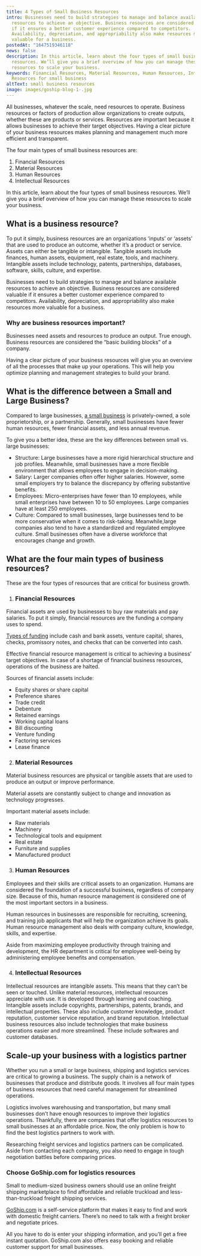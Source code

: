 ```yaml
---
title: 4 Types of Small Business Resources
intro: Businesses need to build strategies to manage and balance available
  resources to achieve an objective. Business resources are considered valuable
  if it ensures a better customer experience compared to competitors.
  Availability, depreciation, and appropriability also make resources more
  valuable for a business.
postedAt: "1647519346118"
news: false
description: In this article, learn about the four types of small business
  resources. We’ll give you a brief overview of how you can manage these
  resources to scale your business.
keywords: Financial Resources, Material Resources, Human Resources, Intellectual
  Resources for small business
altText: small business resources
image: images/goship-blog-1-.jpg
---
```

All businesses, whatever the scale, need resources to operate. Business resources or factors of production allow organizations to create outputs, whether these are products or services. Resources are important because it allows businesses to achieve their target objectives. Having a clear picture of your business resources makes planning and management much more efficient and transparent.

The four main types of small business resources are:

1. Financial Resources
2. Material Resources
3. Human Resources
4. Intellectual Resources

In this article, learn about the four types of small business resources. We’ll give you a brief overview of how you can manage these resources to scale your business.

## What is a business resource?

To put it simply, business resources are an organizations ‘inputs’ or ‘assets’ that are used to produce an outcome, whether it’s a product or service. Assets can either be tangible or intangible. Tangible assets include finances, human assets, equipment, real estate, tools, and machinery. Intangible assets include technology, patents, partnerships, databases, software, skills, culture, and expertise.

Businesses need to build strategies to manage and balance available resources to achieve an objective. Business resources are considered valuable if it ensures a better customer experience compared to competitors. Availability, depreciation, and appropriability also make resources more valuable for a business.

### Why are business resources important?

Businesses need assets and resources to produce an output. True enough. Business resources are considered the “basic building blocks” of a company.

Having a clear picture of your business resources will give you an overview of all the processes that make up your operations. This will help you optimize planning and management strategies to build your brand.

## What is the difference between a Small and Large Business?

Compared to large businesses, [a small business](https://asq.org/quality-resources/small-business) is privately-owned, a sole proprietorship, or a partnership. Generally, small businesses have fewer human resources, fewer financial assets, and less annual revenue.

To give you a better idea, these are the key differences between small vs. large businesses:

* Structure: Large businesses have a more rigid hierarchical structure and job profiles. Meanwhile, small businesses have a more flexible environment that allows employees to engage in decision-making.
* Salary: Larger companies often offer higher salaries. However, some small employers try to balance the discrepancy by offering substantive benefits.
* Employees: Micro-enterprises have fewer than 10 employees, while small enterprises have between 10 to 50 employees. Large companies have at least 250 employees.
* Culture: Compared to small businesses, large businesses tend to be more conservative when it comes to risk-taking. Meanwhile,large companies also tend to have a standardized and regulated employee culture. Small businesses often have a diverse workforce that encourages change and growth.

## What are the four main types of business resources?

These are the four types of resources that are critical for business growth.

1. ### Financial Resources

Financial assets are used by businesses to buy raw materials and pay salaries. To put it simply, financial resources are the funding a company uses to spend.

[Types of funding](https://www.marketing91.com/four-types-of-business-resources/) include cash and bank assets, venture capital, shares, checks, promissory notes, and checks that can be converted into cash.

Effective financial resource management is critical to achieving a business’ target objectives. In case of a shortage of financial business resources, operations of the business are halted.

Sources of financial assets include:

* Equity shares or share capital
* Preference shares
* Trade credit
* Debenture
* Retained earnings
* Working capital loans
* Bill discounting
* Venture funding
* Factoring services
* Lease finance

2. ### Material Resources

Material business resources are physical or tangible assets that are used to produce an output or improve performance.

Material assets are constantly subject to change and innovation as technology progresses. 

Important material assets include:

* Raw materials 
* Machinery
* Technological tools and equipment
* Real estate
* Furniture and supplies
* Manufactured product

3. ### Human Resources

Employees and their skills are critical assets to an organization. Humans are considered the foundation of a successful business, regardless of company size. Because of this, human resource management is considered one of the most important sectors in a business.

Human resources in businesses are responsible for recruiting, screening, and training job applicants that will help the organization achieve its goals. Human resource management also deals with company culture, knowledge, skills, and expertise.

Aside from maximizing employee productivity through training and development, the HR department is critical for employee well-being by administering employee benefits and compensation.

4. ### Intellectual Resources

Intellectual resources are intangible assets. This means that they can’t be seen or touched. Unlike material resources, intellectual resources appreciate with use. It is developed through learning and coaching. Intangible assets include copyrights, partnerships, patents, brands, and intellectual properties. These also include customer knowledge, product reputation, customer service reputation, and brand reputation. Intellectual business resources also include technologies that make business operations easier and more streamlined. These include softwares and customer databases.

## Scale-up your business with a logistics partner

Whether you run a small or large business, shipping and logistics services are critical to growing a business. The supply chain is a network of businesses that produce and distribute goods. It involves all four main types of business resources that need careful management for streamlined operations.

Logistics involves warehousing and transportation, but many small businesses don’t have enough resources to improve their logistics operations. Thankfully, there are companies that offer logistics resources to small businesses at an affordable price. Now, the only problem is how to find the best logistics partners to work with.

Researching freight services and logistics partners can be complicated. Aside from contacting each company, you also need to engage in tough negotiation battles before comparing prices. 

### Choose GoShip.com for logistics resources

Small to medium-sized business owners should use an online freight shipping marketplace to find affordable and reliable truckload and less-than-truckload freight shipping services.

[GoShip.com](https://www.goship.com/) is a self-service platform that makes it easy to find and work with domestic freight carriers. There’s no need to talk with a freight broker and negotiate prices.

All you have to do is enter your shipping information, and you’ll get a free instant quotation. GoShip.com also offers easy booking and reliable customer support for small businesses.